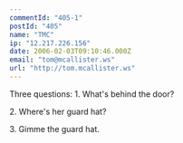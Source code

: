 ```yaml
---
commentId: "405-1"
postId: "405"
name: "TMC"
ip: "12.217.226.156"
date: 2006-02-03T09:10:46.000Z
email: "tom@mcallister.ws"
url: "http://tom.mcallister.ws"
---
```

<p>Three questions:
1. What's behind the door?</p>
<p>2. Where's her guard hat?</p>
<p>3. Gimme the guard hat.</p>